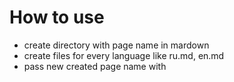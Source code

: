 # How to use
- create directory with page name in mardown
- create files for every language like ru.md, en.md
- pass new created page name with <MarkdownProvider page='[your_page_name]'>
